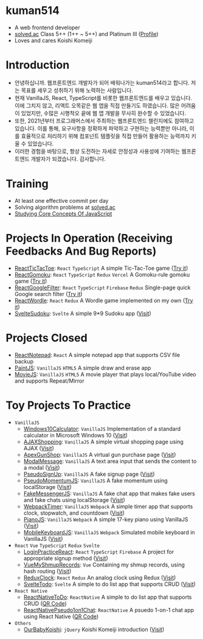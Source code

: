 # kuman514
- A web frontend developer
- [solved.ac](https://solved.ac/) Class 5++ (1++ ~ 5++) and Platinum III ([Profile](https://solved.ac/profile/kuman514))
- Loves and cares Koishi Komeiji

# Introduction
- 안녕하십니까. 웹프론트엔드 개발자가 되어 배워나가는 kuman514라고 합니다. 저는 목표를 세우고 성취하기 위해 노력하는 사람입니다.
- 현재 VanillaJS, React, TypeScript를 비롯한 웹프론트엔드를 배우고 있습니다. 이에 그치지 않고, 리액트 오목같은 웹 앱을 직접 만들기도 하였습니다. 많은 어려움이 있었지만, 수많은 시행착오 끝에 웹 앱 개발을 무사히 완수할 수 있었습니다.
- 또한, 2021년부터 프로그래머스에서 주최하는 웹프론트엔드 챌린지에도 참여하고 있습니다. 이를 통해, 요구사항을 정확하게 파악하고 구현하는 능력뿐만 아니라, 이를 효율적으로 처리하기 위해 컴포넌트 템플릿을 직접 만들어 활용하는 능력까지 키울 수 있었습니다.
- 이러한 경험을 바탕으로, 항상 도전하는 자세로 안정성과 사용성에 기여하는 웹프론트엔드 개발자가 되겠습니다. 감사합니다.

# Training
- At least one effective commit per day
- Solving algorithm problems at [solved.ac](https://solved.ac/)
- [Studying Core Concepts Of JavaScript](https://github.com/kuman514/JavaScriptCores#javascriptcores)

# Projects In Operation (Receiving Feedbacks And Bug Reports)
- [ReactTicTacToe](https://github.com/kuman514/tictactoe-react): `React` `TypeScript` A simple Tic-Tac-Toe game ([Try it](https://kuman514.github.io/tictactoe-react/))
- [ReactGomoku](https://github.com/kuman514/ReactGomoku): `React` `TypeScript` `Redux` `Vercel` A Gomoku-rule gomoku game ([Try it](https://react-gomoku-kuman514.vercel.app/))
- [ReactGoogleFilter](https://github.com/kuman514/ReactGoogleFilter): `React` `TypeScript` `Firebase` `Redux` Single-page quick Google search filter ([Try it](https://kuman514.github.io/ReactGoogleFilter/))
- [ReactWordle](https://github.com/kuman514/ReactWordle): `React` `Redux` A Wordle game implemented on my own ([Try it](https://kuman514.github.io/ReactWordle/))
- [SvelteSudoku](https://github.com/kuman514/SvelteSudoku): `Svelte` A simple 9*9 Sudoku app ([Visit](https://kuman514.github.io/SvelteSudoku/))

# Projects Closed
- [ReactNotepad](https://github.com/kuman514/ReactNotepad): `React` A simple notepad app that supports CSV file backup
- [PaintJS](https://github.com/kuman514/PaintJS): `VanillaJS` `HTML5` A simple draw and erase app
- [MovieJS](https://github.com/kuman514/MovieJS): `VanillaJS` `HTML5` A movie player that plays local/YouTube video and supports Repeat/Mirror

# Toy Projects To Practice
- `VanillaJS`
  - [Windows10Calculator](https://github.com/kuman514/CalculatorPage): `VanillaJS` Implementation of a standard calculator in Microsoft Windows 10 ([Visit](https://kuman514.github.io/CalculatorPage/))
  - [AJAXShopping](https://github.com/kuman514/AJAXShopping): `VanillaJS` A simple virtual shopping page using AJAX ([Visit](https://kuman514.github.io/AJAXShopping/))
  - [ApexGunShop](https://github.com/kuman514/ApexGunshop): `VanillaJS` A virtual gun purchase page ([Visit](https://kuman514.github.io/ApexGunshop/))
  - [ModalMessage](https://github.com/kuman514/ModalMessage): `VanillaJS` A text area input that sends the content to a modal ([Visit](https://kuman514.github.io/ModalMessage/))
  - [PseudoSignUp](https://github.com/kuman514/PseudoSignUp): `VanillaJS` A fake signup page ([Visit](https://kuman514.github.io/PseudoSignUp/))
  - [PseudoMomentumJS](https://github.com/kuman514/PseudoMomentumJS/): `VanillaJS` A fake momentum using localStorage ([Visit](https://kuman514.github.io/PseudoMomentumJS/))
  - [FakeMessengerJS](https://github.com/kuman514/FakeMessengerJS/): `VanillaJS` A fake chat app that makes fake users and fake chats using localStorage ([Visit](https://kuman514.github.io/FakeMessengerJS/))
  - [WebpackTimer](https://github.com/kuman514/WebpackTimer): `VanillaJS` `Webpack` A simple timer app that supports clock, stopwatch, and countdown ([Visit](https://kuman514.github.io/WebpackTimer/))
  - [PianoJS](https://github.com/kuman514/PianoJS): `VanillaJS` `Webpack` A simple 17-key piano using VanillaJS ([Visit](https://kuman514.github.io/PianoJS/))
  - [MobileKeyboardJS](https://github.com/kuman514/MobileKeyboardJS): `VanillaJS` `Webpack` Simulated mobile keyboard in VanillaJS ([Visit](https://kuman514.github.io/MobileKeyboardJS/))
- `React` `Vue` `TypeScript` `Redux` `Svelte`
  - [LoginPracticeReact](https://github.com/kuman514/login-practice-react): `React` `TypeScript` `Firebase` A project for appropriate signup method ([Visit](https://kuman514.github.io/login-practice-react/))
  - [VueMyShmupRecords](https://github.com/kuman514/VueMyShmupRecords): `Vue` Containing my shmup records, using hash routing ([Visit](https://kuman514.github.io/VueMyShmupRecords))
  - [ReduxClock](https://github.com/kuman514/ReduxClock): `React` `Redux` An analog clock using Redux ([Visit](https://kuman514.github.io/ReduxClock/))
  - [SvelteTodo](https://github.com/kuman514/SvelteTodo): `Svelte` A simple to do list app that supports CRUD ([Visit](https://kuman514.github.io/SvelteTodo/))
- `React Native`
  - [ReactNativeToDo](https://github.com/kuman514/ReactNativeToDo): `ReactNative` A simple to do list app that supports CRUD ([QR Code](https://expo.dev/@kuman514/ReactNativeToDo))
  - [ReactNativePseudo1on1Chat](https://github.com/kuman514/ReactNativePseudo1on1Chat): `ReactNative` A psuedo 1-on-1 chat app using React Native ([QR Code](https://expo.dev/@kuman514/ReactNativePseudo1on1Chat))
- `Others`
  - [OurBabyKoishi](https://github.com/kuman514/BabyKoishiHTML): `jQuery` Koishi Komeiji introduction ([Visit](https://kuman514.github.io/BabyKoishiHTML/))
